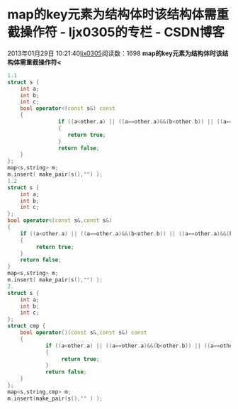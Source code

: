 # map的key元素为结构体时该结构体需重截操作符 - ljx0305的专栏 - CSDN博客
2013年01月29日 10:21:40[ljx0305](https://me.csdn.net/ljx0305)阅读数：1698
**map的key元素为结构体时该结构体需重截操作符<**
```cpp
1.1 
struct s {
    int a;
    int b;
    int c;
    bool operator<(const s&) const 
    {
				if ((a<other.a) || ((a==other.a)&&(b<other.b)) || ((a==other.a)&&(b==other.b)&&(c<other.c)))
				{
				   return true;
				}
				return false;
    }
};
map<s,string> m;
m.insert( make_pair(s(),"") );
1.2
struct s {
    int a;
    int b;
    int c;
};
bool operator<(const s&,const s&) 
{
	if ((a<other.a) || ((a==other.a)&&(b<other.b)) || ((a==other.a)&&(b==other.b)&&(c<other.c)))
	{
	     return true;
	}
	return false;
}
map<s,string> m;
m.insert( make_pair(s(),"") );
2.
struct s {
    int a;
    int b;
    int c;
};
struct cmp {
    bool operator()(const s&,const s&) const 
    {
			if ((a<other.a) || ((a==other.a)&&(b<other.b)) || ((a==other.a)&&(b==other.b)&&(c<other.c)))
			{
			     return true;
			}
			return false;
    }
};
map<s,string,cmp> m;
m.insert(make_pair(s(),"" ) );
```
